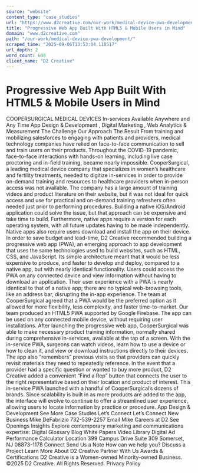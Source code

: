 ```yaml
---
source: "website"
content_type: "case_studies"
url: "https://www.d2creative.com/our-work/medical-device-pwa-development/"
title: "Progressive Web App Built With HTML5 & Mobile Users in Mind"
domain: "www.d2creative.com"
path: "/our-work/medical-device-pwa-development/"
scraped_time: "2025-09-06T13:53:04.118517"
url_depth: 2
word_count: 608
client_name: "D2 Creative"
---
```


# Progressive Web App Built With HTML5 & Mobile Users in Mind

COOPERSURGICAL MEDICAL DEVICES In-services Available Anywhere and Any Time App Design & Development , Digital Marketing , Web Analytics & Measurement The Challenge Our Approach The Result From training and mobilizing salesforces to engaging with patients and providers, medical technology companies have relied on face-to-face communication to sell and train users on their products. Throughout the COVID-19 pandemic, face-to-face interactions with hands-on learning, including live case proctoring and in-field training, became nearly impossible. CooperSurgical, a leading medical device company that specializes in women’s healthcare and fertility treatments, needed to digitize in-services in order to provide on-demand training and resources to healthcare providers when in-person access was not available. The company has a large amount of training videos and product literature on their website, but it was not ideal for quick access and use for practical and on-demand training refreshers often needed just prior to performing procedures. Building a native iOS/Android application could solve the issue, but that approach can be expensive and take time to build. Furthermore, native apps require a version for each operating system, with all future updates having to be made independently. Native apps also require users download and install the app on their device. In order to save budget and lead-time, D2 Creative recommended building a progressive web app (PWA), an emerging approach to app development that uses the same technologies used to build websites, such as HTML, CSS, and JavaScript. Its simple architecture meant that it would be less expensive to produce, and faster to develop and deploy, compared to a native app, but with nearly identical functionality. Users could access the PWA on any connected device and view information without having to download an application. Their user experience with a PWA is nearly identical to that of a native app; there are no typical web-browsing tools, like an address bar, disrupting the in-app experience. The team at CooperSurgical agreed that a PWA would be the preferred option as it allowed for more flexibility, less complexity, and faster time-to-market. Our team produced an HTML5 PWA supported by Google Firebase. The app can be used on any connected mobile device, without requiring user installations. After launching the progressive web app, CooperSurgical was able to make necessary product training information, normally shared during comprehensive in-services, available at the tap of a screen. With the in-service PWA, surgeons can watch videos, learn how to use a device or how to clean it, and view or download instructions directly to their devices. The app also “remembers” previous visits so that providers can quickly revisit materials they need to repeatedly reference. In the event that a provider had a specific question or wanted to buy more product, D2 Creative added a convenient “Find a Rep” button that connects the user to the right representative based on their location and product of interest. This in-service PWA launched with a handful of CooperSurgical’s dozens of brands. Since scalability is built in as more products are added to the app, the interface will evolve to continue to offer a streamlined user experience, allowing users to locate information by practice or procedure. App Design & Development See More Case Studies Let’s Connect Let’s Connect New Business Mike DeFabrizio 732-539-2257 Email Mike Careers at D2 See Openings Insights Explore contemporary marketing and communications expertise: Digital Glossary Blog White Papers Video Library Digital Ad Performance Calculator Location 399 Campus Drive Suite 309 Somerset, NJ
08873-1178 Connect Send Us a Note How can we help you? Discuss a Project Learn More About D2 Creative Partner With Us Awards & Certifications D2 Creative is a Women-owned Minority-owned Business. ©2025 D2 Creative. All Rights Reserved. Privacy Policy